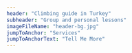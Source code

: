 ```yaml
---
header: "Climbing guide in Turkey"
subheader: "Group and personal lessons"
imageFileName: "header-bg.jpg"
jumpToAnchor: "Services"
jumpToAnchorText: "Tell Me More"
---
```

